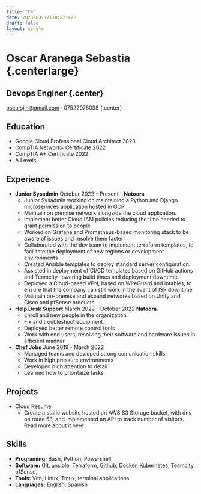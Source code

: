 ```yaml
---
title: "Cv"
date: 2023-03-12T10:27:42Z
draft: false
layout: single
---
```


# Oscar Aranega Sebastia {.centerlarge}
## Devops Enginer {.center}
oscarsjlh@gmail.com ⋅ 07522076038
{.center} 

## Education
- Google Cloud Professional Cloud Architect 2023
- CompTIA Network+ Certificate 2022 
- CompTIA A+ Certificate 2022  
- A Levels

## Experience
- **Junior Sysadmin** October 2022 - Present - **Natoora**
  - Junior Sysadmin working on maintaining a Python and Django microservices application hosted in GCP
  - Maintain on premise network alongside the cloud application.
  - Implement better Cloud IAM policies reducing the time needed to grant permission to people 
  - Worked on Grafana and Prometheus-based monitoring stack to be aware of issues and resolve them faster 
  - Collaborated with the dev team to implement terraform templates, to facilitate the deployment of new regions or development environments 
  - Created Ansible templates to deploy standard server configuration.
  - Assisted in deployment of CI/CD templates based on GitHub actions and Teamcity, lowering build times and deployment downtime.
  - Deployed a Cloud-based VPN, based on WireGuard and iptables, to ensure that the company can still work in the event of ISP downtime 
  - Maintain on-premise and expand networks based on Unify and Cisco and pfSense products. 
- **Help Desk Support** March 2022 – October 2022 **Natoora**.  
    - Enroll and new people in the organization
    - Fix and troubleshoot equipment
    - Deployed better remote control tools
    - Work with end users, resolving their software and hardware issues in efficient manner
- **Chef Jobs** June 2019 - March 2022
    - Managed teams and devloped strong comunication skills.
    - Work in high pressure environments
    - Developed high attention to detail
    - Learned how to prioritaize tasks
## Projects
- Cloud Resume:
    - Create a static website hosted on AWS S3 Storage bucket, with dns on route 53, and implemented an API to track number of visitors. Read more about it here
## Skills
- **Programing:** Bash, Python, Powershell,
- **Software:** Git, ansible, Terraform, Github, Docker, Kubernetes, Teamcity, pfSense,
- **Tools:** Vim, Linux, Tmux, terminal applications
- **Languages:** English, Spanish

